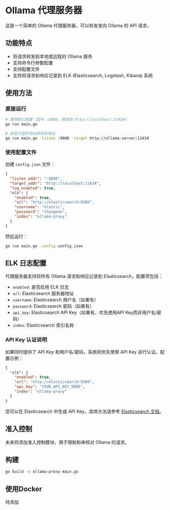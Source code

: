 # Ollama 代理服务器

这是一个简单的 Ollama 代理服务器，可以转发发向 Ollama 的 API 请求。

## 功能特点

- 将请求转发到本地或远程的 Ollama 服务
- 支持命令行参数配置
- 支持配置文件
- 支持将请求和响应记录到 ELK (Elasticsearch, Logstash, Kibana) 系统

## 使用方法

### 直接运行

```bash
# 使用默认配置（监听 :8080，转发到 http://localhost:11434）
go run main.go

# 自定义监听地址和目标地址
go run main.go -listen :9000 -target http://ollama-server:11434
```

### 使用配置文件

创建 `config.json` 文件：

```json
{
  "listen_addr": ":8080",
  "target_addr": "http://localhost:11434",
  "log_enabled": true,
  "elk": {
    "enabled": true,
    "url": "http://elasticsearch:9200",
    "username": "elastic",
    "password": "changeme",
    "index": "ollama-proxy"
  }
}
```

然后运行：

```bash
go run main.go -config config.json
```

## ELK 日志配置

代理服务器支持将所有 Ollama 请求和响应记录到 Elasticsearch，配置项包括：

- `enabled`: 是否启用 ELK 日志
- `url`: Elasticsearch 服务器地址
- `username`: Elasticsearch 用户名（如果有）
- `password`: Elasticsearch 密码（如果有）
- `api_key`: Elasticsearch API Key（如果有，优先使用API Key而非用户名/密码）
- `index`: Elasticsearch 索引名称

### API Key 认证说明

如果同时提供了 API Key 和用户名/密码，系统将优先使用 API Key 进行认证。配置示例：

```json
{
  "elk": {
    "enabled": true,
    "url": "http://elasticsearch:9200",
    "api_key": "YOUR_API_KEY_HERE",
    "index": "ollama-proxy"
  }
}
```

您可以在 Elasticsearch 中生成 API Key，具体方法请参考 [Elasticsearch 文档](https://www.elastic.co/guide/en/elasticsearch/reference/current/security-api-create-api-key.html)。

## 准入控制

未来将添加准入控制模块，用于限制和审核对 Ollama 的请求。

## 构建

```bash
go build -o ollama-proxy main.go
```

## 使用Docker

待添加

